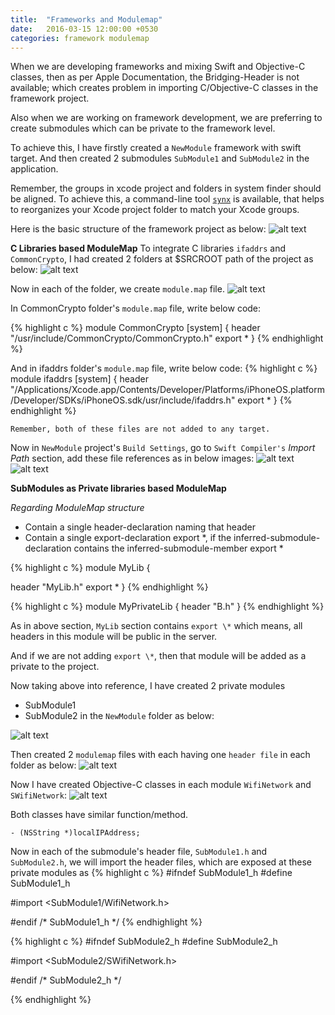 ```yaml
---
title:  "Frameworks and Modulemap"
date:   2016-03-15 12:00:00 +0530
categories: framework modulemap
---
```


When we are developing frameworks and mixing Swift and Objective-C classes, then as per Apple Documentation, the Bridging-Header is not available; which creates problem in importing C/Objective-C classes in the framework project.

Also when we are working on framework development, we are preferring to create submodules which can be private to the framework level.

To achieve this, I have firstly created a `NewModule` framework with swift target. And then created 2 submodules `SubModule1` and `SubModule2` in the application.

Remember, the groups in xcode project and folders in system finder should be aligned. To achieve this, a command-line tool [`synx`](https://github.com/venmo/synx) is available, that helps to reorganizes your Xcode project folder to match your Xcode groups.

Here is the basic structure of the framework project as below:
![alt text](http://ankitthakur.github.io/blog/images/basic_framework_structure.png)

**C Libraries based ModuleMap**
To integrate C libraries `ifaddrs` and `CommonCrypto`, I had created 2 folders at $SRCROOT path of the project as
below:
![alt text](http://ankitthakur.github.io/blog/images/C_libraries_folders.png)

Now in each of the folder, we create `module.map` file.
![alt text](http://ankitthakur.github.io/blog/images/C_libraries_modulemaps.png)

In CommonCrypto folder's `module.map` file, write below code:

{% highlight c %}
module CommonCrypto [system] {
	header "/usr/include/CommonCrypto/CommonCrypto.h"
	export *
}
{% endhighlight %}

And in ifaddrs folder's `module.map` file, write below code:
{% highlight c %}
module ifaddrs [system] {
	header
	"/Applications/Xcode.app/Contents/Developer/Platforms/iPhoneOS.platform/Developer/SDKs/iPhoneOS.sdk/usr/include/ifaddrs.h"
	export *
}
{% endhighlight %}

`Remember, both of these files are not added to any target.`

Now in `NewModule` project's `Build Settings`, go to `Swift Compiler's` _Import Path_ section, add these file references as in below images:
![alt text](http://ankitthakur.github.io/blog/images/Swift_compiler_build_settings.png)
![alt text](http://ankitthakur.github.io/blog/images/import_module_map_path.png)

**SubModules as Private libraries based ModuleMap**

*Regarding ModuleMap structure*
* Contain a single header-declaration naming that header
* Contain a single export-declaration export \*, if the inferred-submodule-declaration contains the inferred-submodule-member export \*

{% highlight c %}
module MyLib {

  header "MyLib.h"
  export *
}
{% endhighlight %}

{% highlight c %}
module MyPrivateLib {
  header "B.h"
}
{% endhighlight %}

As in above section, `MyLib` section contains `export \*` which means, all headers in this module will be public in the server.

And if we are not adding `export \*`, then that module will be added as a private to the project.

Now taking above into reference, I have created 2 private modules
* SubModule1
* SubModule2
in the `NewModule` folder as below:

![alt text](http://ankitthakur.github.io/blog/images/submodules_in_mainmodule.png)

Then created 2 `modulemap` files with each having one `header file` in each folder as below:
![alt text](http://ankitthakur.github.io/blog/images/submodules_modulemaps_header.png)

Now I have created Objective-C classes in each module `WifiNetwork` and `SWifiNetwork`:
![alt text](http://ankitthakur.github.io/blog/images/objectiveC_files_each_module.png)

Both classes have similar function/method.
```
- (NSString *)localIPAddress;
```

Now in each of the submodule's header file, `SubModule1.h` and `SubModule2.h`, we will import the header files, which are exposed at these private modules as
{% highlight c %}
#ifndef SubModule1_h
#define SubModule1_h

#import <SubModule1/WifiNetwork.h>

#endif /* SubModule1_h */
{% endhighlight %}

{% highlight c %}
#ifndef SubModule2_h
#define SubModule2_h

#import <SubModule2/SWifiNetwork.h>

#endif /* SubModule2_h */

{% endhighlight %}
